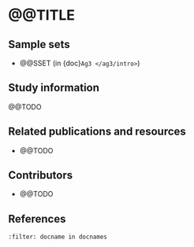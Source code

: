 # @@TITLE

## Sample sets

* @@SSET (in {doc}`Ag3 </ag3/intro>`)

## Study information

@@TODO

## Related publications and resources

* @@TODO

## Contributors

* @@TODO

## References

```{bibliography}
:filter: docname in docnames
```
